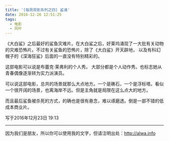 ```yaml
---
title: '[每周观影系列之四] 鲨滩'
date: 2016-12-26 12:51:25
tags:
  - 电影
  - 风叶
---
```


《大白鲨》之后最好的鲨鱼灾难片。在大白鲨之后，好莱坞涌现了一大批有关动物的灾难恐怖片。不过有关鲨鱼的恐怖片，除了《大白鲨》开天辟地， 以及有科幻幌子的《深海狂鲨》后面的一直没有特别精彩的。
<!-- more -->

这部电影可以说是布蕾克·莱弗利的个人秀。 大部分都是个人动作秀。也标志她从青春偶像逐渐转为实力派演员。

可以说这部电影，总共的场景就那么大点地方。一个是礁石，一个是浮标塔。看似一个很开阔的场景，也离海岸不远。但是主角就是局限在这么点大的地方。

而且最后鲨鱼被杀死的方式，的确也是很有悬念，难以琢磨透。倒是一部不错的低成本商业片。

写于2016年12月23日 19:13

---

因为我们是朋友，所以你可以使用我的文字，但请注明出处：http://alwa.info
